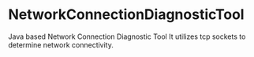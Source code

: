 NetworkConnectionDiagnosticTool
===============================

Java based Network Connection Diagnostic Tool
It utilizes tcp sockets to determine network connectivity.
